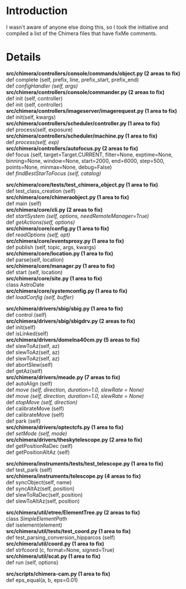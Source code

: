 # Introduction #

I wasn't aware of anyone else doing this, so I took the initiative and compiled a list of the Chimera files that have fixMe comments.


# Details #

<b>src/chimera/controllers/console/commands/object.py  (2 areas to fix)</b><br>
def complete (self, prefix, line, prefix_start, prefix_end)<br>
def <i>configHandler (self, args)</i><br>
<b>src/chimera/controllers/console/commander.py  (2 areas to fix)</b><br>
def init (self, controller)<br>
def init (self, controller)<br>
<b>src/chimera/controllers/imageserver/imagerequest.py  (1 area to fix)</b><br>
def init(self, kwargs)<br>
<b>src/chimera/controllers/scheduler/controller.py  (1 area to fix)</b><br>
def process(self, exposure)<br>
<b>src/chimera/controllers/scheduler/machine.py  (1 area to fix)</b><br>
def <i>process(self, exp)</i><br>
<b>src/chimera/controllers/autofocus.py  (2 areas to fix)</b><br>
def focus (self, target=Target.CURRENT, filter=None, exptime=None, binning=None, window=None, start=2000, end=6000, step=500, points=None, minmax=None, debug=False)<br>
def <i>findBestStarToFocus (self, catalog)</i><br>

<b>src/chimera/core/tests/test_chimera_object.py  (1 area to fix)</b><br>
def test_class_creation (self)<br>
<b>src/chimera/core/chimeraobject.py  (1 area to fix)</b><br>
def main (self)<br>
<b>src/chimera/core/cli.py  (2 areas to fix)</b><br>
def <i>startSystem (self, options, needRemoteManager=True)</i><br>
def <i>getActions(self, options)</i><br>
<b>src/chimera/core/config.py  (1 area to fix)</b><br>
def <i>readOptions (self, opt)</i><br>
<b>src/chimera/core/eventsproxy.py  (1 area to fix)</b><br>
def publish (self, topic, args, kwargs)<br>
<b>src/chimera/core/location.py  (1 area to fix)</b><br>
def parse(self, location)<br>
<b>src/chimera/core/manager.py  (1 area to fix)</b><br>
def start (self, location)<br>
<b>src/chimera/core/site.py  (1 area to fix)</b><br>
class AstroDate<br>
<b>src/chimera/core/systemconfig.py  (1 area to fix)</b><br>
def <i>loadConfig (self, buffer)</i><br>

<b>src/chimera/drivers/sbig/sbig.py  (1 area to fix)</b><br>
def control (self)<br>
<b>src/chimera/drivers/sbig/sbigdrv.py  (2 areas to fix)</b><br>
def init(self)<br>
def isLinked(self)<br>
<b>src/chimera/drivers/domelna40cm.py  (5 areas to fix)</b><br>
def slewToAz(self, az)<br>
def slewToAz(self, az)<br>
def slewToAz(self, az)<br>
def abortSlew(self)<br>
def getAz(self)<br>
<b>src/chimera/drivers/meade.py  (7 areas to fix)</b><br>
def autoAlign (self)<br>
def <i>move (self, direction, duration=1.0, slewRate = None)</i><br>
def <i>move (self, direction, duration=1.0, slewRate = None)</i><br>
def <i>stopMove (self, direction)</i><br>
def calibrateMove (self)<br>
def calibrateMove (self)<br>
def park (self)<br>
<b>src/chimera/drivers/optectcfs.py  (1 area to fix)</b><br>
def <i>setMode (self, mode)</i><br>
<b>src/chimera/drivers/theskytelescope.py  (2 area to fix)</b><br>
def getPositionRaDec (self)<br>
def getPositionAltAz (self)<br>

<b>src/chimera/instruments/tests/test_telescope.py  (1 area to fix)</b><br>
def test_park (self)<br>
<b>src/chimera/instruments/telescope.py  (4 areas to fix)</b><br>
def syncObject(self, name)<br>
def syncAltAz(self, position)<br>
def slewToRaDec(self, position)<br>
def slewToAltAz(self, position)<br>

<b>src/chimera/util/etree/ElementTree.py  (2 areas to fix)</b><br>
class <i>SimpleElementPath</i><br>
def iselement(element)<br>
<b>src/chimera/util/tests/test_coord.py  (1 area to fix)</b><br>
def test_parsing_conversion_hipparcos (self)<br>
<b>src/chimera/util/coord.py  (1 area to fix)</b><br>
def strfcoord (c, format=None, signed=True)<br>
<b>src/chimera/util/scat.py  (1 area to fix)</b><br>
def run (self, options)<br>

<b>src/scripts/chimera-cam.py  (1 area to fix)</b><br>
def eps_equal(a, b, eps=0.01)<br>